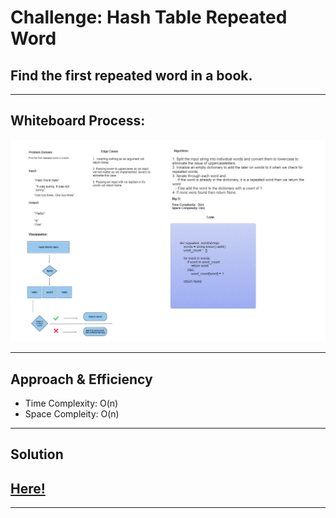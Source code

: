 # Challenge: Hash Table Repeated Word
Find the first repeated word in a book.
---

---
## Whiteboard Process:
![Alt text](<Screenshot 2023-07-04 124436.png>)

---
## Approach & Efficiency

- Time Complexity: O(n)
- Space Compleity: O(n)

---
## Solution
[Here!](./hashtable_word.py)
---
---